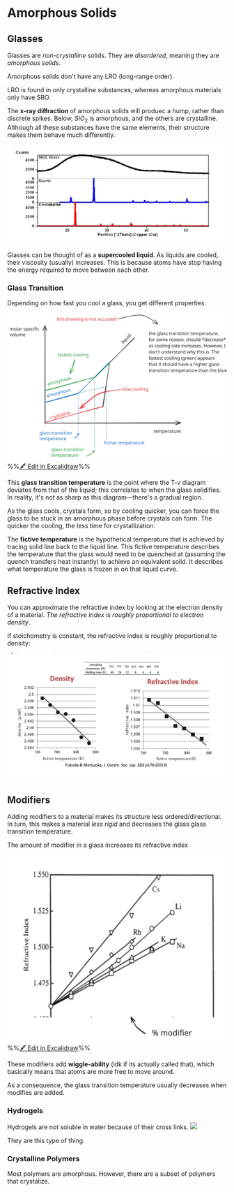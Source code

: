 # Amorphous Solids

## Glasses

Glasses are *non-crystalline* solids. They are *disordered*, meaning they are *amorphous solids*. 

Amorphous solids don't have any LRO (long-range order).

LRO is found in only crystalline substances, whereas amorphous materials only have SRO. 

The **x-ray diffraction** of amorphous solids will produec a hump, rather than discrete spikes. Below, $SiO_2$ is amorphous, and the others are crystalline. Although all these substances have the same elements, their structure makes them behave much differently. 

![](../../media/Pasted%20image%2020241110161932.webp)


Glasses can be thought of as a **supercooled liquid**. As liquids are cooled, their viscosity (usually) increases. This is because atoms have stop having the energy required to move between each other. 


### Glass Transition

Depending on how fast you cool a glass, you get different properties.

![](../../media/excalidraw/excalidraw-2024-12-07-18.15.21.excalidraw.svg)
%%[🖋 Edit in Excalidraw](../../media/excalidraw/excalidraw-2024-12-07-18.15.21.excalidraw.md)%%

This **glass transition temperature** is the point where the T-v diagram deviates from that of the liquid; this correlates to when the glass solidifies. In reality, it's not as sharp as this diagram—there's a gradual region.

As the glass cools, crystals form, so by cooling quicker, you can force the glass to be stuck in an amorphous phase before crystals can form. The quicker the cooling, the less time for crystallization.

The **fictive temperature** is the hypothetical temperature that is achieved by tracing solid line back to the liquid line. This fictive temperature describes the temperature that the glass would need to be quenched at (assuming the quench transfers heat instantly) to achieve an equivalent solid. It describes what temperature the glass is frozen in on that liquid curve.


## Refractive Index

You can approximate the refractive index by looking at the electron density of a material. *The refractive index is roughly proportional to electron density*. 

If stoichometry is constant, the refractive index is roughly proportional to density:

![](../../media/Pasted%20image%2020241110162532.webp)

## Modifiers

Adding modifiers to a material makes its structure less ordered/directional. In turn, this makes a material *less rigid* and decreases the glass glass transition temperature.

The amount of modifier in a glass increases its refractive index

![](../../media/excalidraw/excalidraw-2024-11-10-16.30.00.excalidraw.svg)
%%[🖋 Edit in Excalidraw](../../media/excalidraw/excalidraw-2024-11-10-16.30.00.excalidraw.md)%%


These modifiers add **wiggle-ability** (idk if its actually called that), which basically means that atoms are more free to move around.

As a consequence, the glass transition temperature usually decreases when modifies are added.

### Hydrogels
Hydrogels are not soluble in water because of their cross links.
![](../../media/Pasted%20image%2020241107093911.png)

They are this type of thing.

### Crystalline Polymers
Most polymers are amorphous. However, there are a subset of polymers that crystalize. 